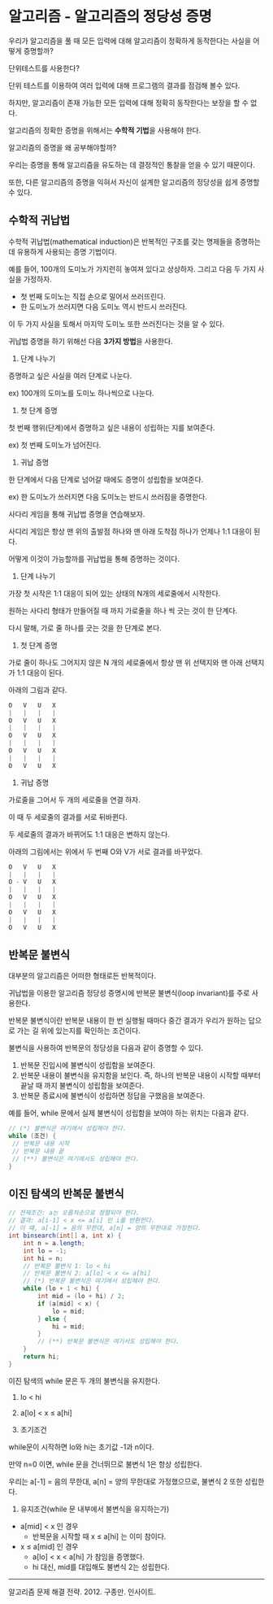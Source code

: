 # 알고리즘 - 알고리즘의 정당성 증명

우리가 알고리즘을 풀 때 모든 입력에 대해 알고리즘이 정확하게 동작한다는 사실을 어떻게 증명할까?

단위테스트를 사용한다?

단위 테스트를 이용하여 여러 입력에 대해 프로그램의 결과를 점검해 볼수 있다.

하지만, 알고리즘이 존재 가능한 모든 입력에 대해 정확히 동작한다는 보장을 할 수 없다.

알고리즘의 정확한 증명을 위해서는 **수학적 기법**을 사용해야 한다.

알고리즘의 증명을 왜 공부해야할까?

우리는 증명을 통해 알고리즘을 유도하는 데 결정적인 통찰을 얻을 수 있기 때문이다.

또한, 다른 알고리즘의 증명을 익혀서 자신이 설계한 알고리즘의 정당성을 쉽게 증명할 수 있다.

## 수학적 귀납법

수학적 귀납법(mathematical induction)은 반복적인 구조를 갖는 명제들을 증명하는 데 유용하게 사용되는 증명 기법이다.

예를 들어, 100개의 도미노가 가지런히 놓여져 있다고 상상하자. 그리고 다음 두 가지 사실을 가정하자.

- 첫 번째 도미노는 직접 손으로 밀어서 쓰러뜨린다.
- 한 도미노가 쓰러지면 다음 도미노 역시 반드시 쓰러진다.

이 두 가지 사실을 토해서 마지막 도미노 또한 쓰러진다는 것을 알 수 있다.

귀납법 증명을 하기 위해선 다음 **3가지 방법**을 사용한다.

1. 단계 나누기

증명하고 싶은 사실을 여러 단계로 나눈다.

ex) 100개의 도미노를 도미노 하나씩으로 나눈다.

1. 첫 단계 증명

첫 번째 행위(단계)에서 증명하고 싶은 내용이 성립하는 지를 보여준다.

ex) 첫 번째 도미노가 넘어진다.

1. 귀납 증명

한 단계에서 다음 단계로 넘어갈 때에도 증명이 성립함을 보여준다.

ex) 한 도미노가 쓰러지면 다음 도미노는 반드시 쓰러짐을 증명한다.

사다리 게임을 통해 귀납법 증명을 연습해보자.

사디리 게임은 항상 맨 위의 출발점 하나와 맨 아래 도착점 하나가 언제나 1:1 대응이 된다.

어떻게 이것이 가능할까를 귀납법을 통해 증명하는 것이다.

1. 단계 나누기

가장 첫 시작은 1:1 대응이 되어 있는 상태의 N개의 세로줄에서 시작한다.

원하는 사다리 형태가 만들어질 때 까지 가로줄을 하나 씩 긋는 것이 한 단계다.

다시 말해, 가로 줄 하나를 긋는 것을 한 단계로 본다.

1. 첫 단계 증명

가로 줄이 하나도 그어지지 않은 N 개의 세로줄에서 항상 맨 위 선택지와 맨 아래 선택지가 1:1 대응이 된다.

아래의 그림과 같다.

```java
O   V   U   X
|   |   |   |
O   V   U   X
|   |   |   |
O   V   U   X
|   |   |   |
O   V   U   X
|   |   |   |
O   V   U   X
```

1. 귀납 증명

가로줄을 그어서 두 개의 세로줄을 연결 하자.

이 때 두 세로줄의 결과를 서로 뒤바뀐다.

두 세로줄의 결과가 바뀌어도 1:1 대응은 변하지 않는다.

아래의 그림에서는 위에서 두 번째 O와 V가 서로 결과를 바꾸었다.

```java
O   V   U   X
|   |   |   |
O - V   U   X
|   |   |   |
O   V   U   X
|   |   |   |
O   V   U   X
|   |   |   |
O   V   U   X
```

## 반복문 불변식

대부분의 알고리즘은 어떠한 형태로든 반복적이다.

귀납법을 이용한 알고리즘 정당성 증명시에 반복문 불변식(loop invariant)를 주로 사용한다.

반복문 불변식이란 반복문 내용이 한 번 실행될 때마다 중간 결과가 우리가 원하는 답으로 가는 길 위에 있는지를 확인하는 조건이다.

불변식을 사용하여 반복문의 정당성을 다음과 같이 증명할 수 있다.

1. 반복문 진입시에 불변식이 성립함을 보여준다.
2. 반복문 내용이 불변식을 유지함을 보인다. 즉, 하나의 반복문 내용이 시작할 때부터 끝날 때 까지 불변식이 성립함을 보여준다.
3. 반복문 종료시에 불변식이 성립하면 정답을 구했음을 보여준다.

예를 들어, while 문에서 실제 불변식이 성립함을 보여야 하는 위치는 다음과 같다.

```java
// (*) 불변식은 여기에서 성립해야 한다.
while (조건) {
 // 반복문 내용 시작
 // 반복문 내용 끝
 // (**) 불변식은 여기에서도 성립해야 한다.
}
```

## 이진 탐색의 반복문 불변식

```java
// 전제조건: a는 오름차순으로 정렬되야 한다.
// 결과: a[i-1] < x <= a[i] 인 i를 반환한다.
// 이 떄, a[-1] = 음의 무한대, a[n] = 양의 무한대로 가정한다.
int binsearch(int[] a, int x) {
    int n = a.length;
    int lo = -1;
    int hi = n;
    // 반복문 불변식 1: lo < hi
    // 반복문 불변식 2: a[lo] < x <= a[hi]
    // (*) 반복문 불변식은 여기에서 성립해야 한다.
    while (lo + 1 < hi) {
        int mid = (lo + hi) / 2;
        if (a[mid] < x) {
            lo = mid;
        } else {
            hi = mid;
        }
        // (**) 반복문 불변식은 여기서도 성립해야 한다.
    }
    return hi;
}
```

이진 탐색의 while 문은 두 개의 불변식을 유지한다.

1. lo < hi
2. a[lo] < x ≤ a[hi]

1. 초기조건

while문이 시작하면 lo와 hi는 초기값 -1과 n이다.

만약 n=0 이면, while 문을 건너뛰므로 불변식 1은 항상 성립한다.

우리는 a[-1] = 음의 무한대, a[n] = 양의 무한대로 가정했으므로, 불변식 2 또한 성립한다.

1. 유지조건(while 문 내부에서 불변식을 유지하는가)
- a[mid] < x 인 경우
    - 반복문을 시작할 때 x ≤ a[hi] 는 이미 참이다.
- x ≤ a[mid] 인 경우
    - a[lo] < x < a[hi] 가 참임을 증명했다.
    - hi 대신, mid를 대입해도 불변식 2는 성립한다.
    

---

알고리즘 문제 해결 전략. 2012. 구종만. 인사이트.